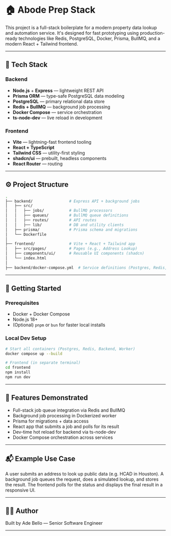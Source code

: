 # 🏠 Abode Prep Stack

This project is a full-stack boilerplate for a modern property data lookup and automation service. It's designed for fast prototyping using production-ready technologies like Redis, PostgreSQL, Docker, Prisma, BullMQ, and a modern React + Tailwind frontend.

---

## 🔧 Tech Stack

### Backend

- **Node.js** + **Express** — lightweight REST API
- **Prisma ORM** — type-safe PostgreSQL data modeling
- **PostgreSQL** — primary relational data store
- **Redis + BullMQ** — background job processing
- **Docker Compose** — service orchestration
- **ts-node-dev** — live reload in development

### Frontend

- **Vite** — lightning-fast frontend tooling
- **React + TypeScript**
- **Tailwind CSS** — utility-first styling
- **shadcn/ui** — prebuilt, headless components
- **React Router** — routing

---

## ⚙️ Project Structure

```bash
.
├── backend/                # Express API + background jobs
│   ├── src/
│   │   ├── jobs/           # BullMQ processors
│   │   ├── queues/         # BullMQ queue definitions
│   │   ├── routes/         # API routes
│   │   ├── lib/            # DB and utility clients
│   ├── prisma/             # Prisma schema and migrations
│   └── Dockerfile
│
├── frontend/               # Vite + React + Tailwind app
│   ├── src/pages/          # Pages (e.g., Address Lookup)
│   ├── components/ui/      # Reusable UI components (shadcn)
│   └── index.html
│
├── backend/docker-compose.yml  # Service definitions (Postgres, Redis, Backend, Worker)
```

---

## 🚀 Getting Started

### Prerequisites

- Docker + Docker Compose
- Node.js 18+
- (Optional) `pnpm` or `bun` for faster local installs

### Local Dev Setup

```bash
# Start all containers (Postgres, Redis, Backend, Worker)
docker compose up --build

# Frontend (in separate terminal)
cd frontend
npm install
npm run dev
```

---

## 🧠 Features Demonstrated

- Full-stack job queue integration via Redis and BullMQ
- Background job processing in Dockerized worker
- Prisma for migrations + data access
- React app that submits a job and polls for its result
- Dev-time hot reload for backend via ts-node-dev
- Docker Compose orchestration across services

---

## 📬 Example Use Case

A user submits an address to look up public data (e.g. HCAD in Houston). A background job queues the request, does a simulated lookup, and stores the result. The frontend polls for the status and displays the final result in a responsive UI.

---

## 👨‍💻 Author

Built by Ade Bello — Senior Software Engineer

---
